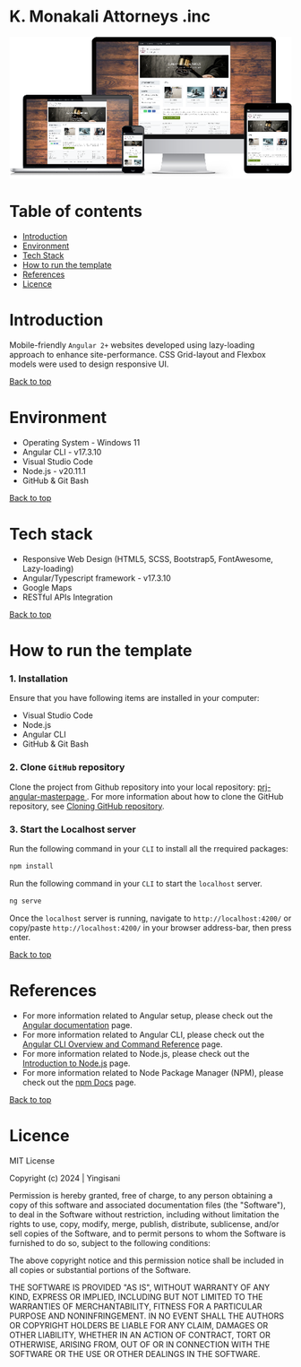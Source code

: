 # K. Monakali Attorneys .inc
![alt text](public/git-doc/responsiveUI.png)
 
# Table of contents
- [Introduction](#introduction)
- [Environment](#environment)
- [Tech Stack](#tech-stack)
- [How to run the template](#how-to-run-the-template)
- [References](#references)
- [Licence](#licence)


# Introduction

Mobile-friendly `Angular 2+` websites developed using lazy-loading approach to enhance site-performance. CSS Grid-layout and Flexbox models were used to design responsive UI. 

[Back to top](#table-of-contents)

# Environment

- Operating System - Windows 11
- Angular CLI - v17.3.10
- Visual Studio Code
- Node.js - v20.11.1
- GitHub & Git Bash

[Back to top](#table-of-contents)

# Tech stack
- Responsive Web Design (HTML5, SCSS, Bootstrap5, FontAwesome, Lazy-loading)
- Angular/Typescript framework - v17.3.10
- Google Maps
- RESTful APIs Integration

[Back to top](#table-of-contents)

# How to run the template

### 1. Installation
Ensure that you have following items are installed in your computer:

- Visual Studio Code
- Node.js
- Angular CLI
- GitHub & Git Bash

### 2. Clone `GitHub` repository

Clone the project from Github repository into your local repository:  [ prj-angular-masterpage ](https://github.com/mystackbox/prj-angular-masterpage). For more information about how to clone the GitHub repository, see [Cloning GitHub repository](https://docs.github.com/en/repositories/creating-and-managing-repositories/cloning-a-repository).


### 3. Start the Localhost server

Run the following command in your `CLI` to install all the rrequired packages:
```javascript
npm install
```
Run the following command in your `CLI` to start the `localhost` server.
```javascript
ng serve
``` 
Once the `localhost` server is running, navigate to `http://localhost:4200/` or copy/paste `http://localhost:4200/` in your browser address-bar, then press enter. 


[Back to top](#table-of-contents)

# References

- For more information related to Angular setup, please check out the [Angular documentation](https://angular.io/docs) page.
- For more information related to Angular CLI, please check out the [Angular CLI Overview and Command Reference](https://angular.io/cli) page.
- For more information related to Node.js, please check out the [Introduction to Node.js](https://nodejs.org/en/learn/getting-started/introduction-to-nodejs) page.
- For more information related to Node Package Manager (NPM), please check out the [npm Docs](https://docs.npmjs.com/) page.


[Back to top](#table-of-contents)

# Licence

MIT License

Copyright (c) 2024 | Yingisani

Permission is hereby granted, free of charge, to any person obtaining a copy of this software and associated documentation files (the "Software"), to deal in the Software without restriction, including without limitation the rights to use, copy, modify, merge, publish, distribute, sublicense, and/or sell copies of the Software, and to permit persons to whom the Software is furnished to do so, subject to the following conditions:

The above copyright notice and this permission notice shall be included in all copies or substantial portions of the Software.

THE SOFTWARE IS PROVIDED "AS IS", WITHOUT WARRANTY OF ANY KIND, EXPRESS OR IMPLIED, INCLUDING BUT NOT LIMITED TO THE WARRANTIES OF MERCHANTABILITY, FITNESS FOR A PARTICULAR PURPOSE AND NONINFRINGEMENT. IN NO EVENT SHALL THE AUTHORS OR COPYRIGHT HOLDERS BE LIABLE FOR ANY CLAIM, DAMAGES OR OTHER LIABILITY, WHETHER IN AN ACTION OF CONTRACT, TORT OR OTHERWISE, ARISING FROM, OUT OF OR IN CONNECTION WITH THE SOFTWARE OR THE USE OR OTHER DEALINGS IN THE SOFTWARE.